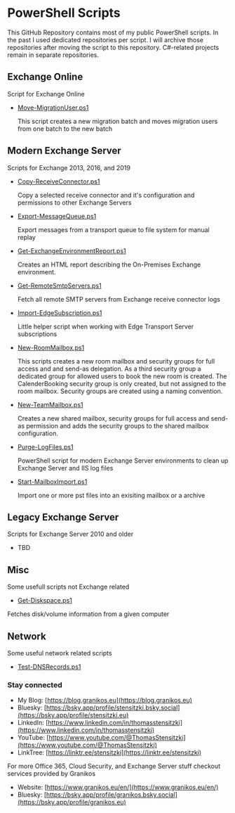 # PowerShell Scripts

This GitHub Repository contains most of my public PowerShell scripts. In the past I used dedicated repositories per script. I will archive those repositories after moving the script to this repository. C#-related projects remain in separate repositories.

## Exchange Online

Script for Exchange Online

- [Move-MigrationUser.ps1](/Exchange%20Online/Move-MigrationUser)

  This script creates a new migration batch and moves migration users from one batch to the new batch

## Modern Exchange Server

Scripts for Exchange 2013, 2016, and 2019

- [Copy-ReceiveConnector.ps1](/Exchange%20Server/Copy-ReceiveConnector)

  Copy a selected receive connector and it's configuration and permissions to other Exchange Servers

- [Export-MessageQueue.ps1](/Exchange%20Server/Export-MessageQueue)

  Export messages from a transport queue to file system for manual replay

- [Get-ExchangeEnvironmentReport.ps1](/Exchange%20Server/Get-ExchangeEnvironmentReport)

  Creates an HTML report describing the On-Premises Exchange environment.

- [Get-RemoteSmtpServers.ps1](/Exchange%20Server/Get-RemoteSmtpServers)

  Fetch all remote SMTP servers from Exchange receive connector logs

- [Import-EdgeSubscription.ps1](/Exchange%20Server/Import-EdgeSubscription)

  Little helper script when working with Edge Transport Server subscriptions

- [New-RoomMailbox.ps1](/Exchange%20Server/New-RoomMailbox)

  This scripts creates a new room mailbox and security groups for full access and and send-as delegation. As a third security group a dedicated group for allowed users to book the new room is created. The CalenderBooking security group is only created, but not assigned to the room mailbox. Security groups are created using a naming convention.

- [New-TeamMailbox.ps1](/Exchange%20Server/New-TeamMailbox)

  Creates a new shared mailbox, security groups for full access and send-as permission and adds the security groups to the shared mailbox configuration.

- [Purge-LogFiles.ps1](/Exchange%20Server/Purge-LogFiles)

  PowerShell script for modern Exchange Server environments to clean up Exchange Server and IIS log files

- [Start-MailboxImport.ps1](/Exchange%20Server/Start-MailboxImport)

  Import one or more pst files into an exisiting mailbox or a archive


## Legacy Exchange Server

Scripts for Exchange Server 2010 and older

- TBD

## Misc

Some usefull scripts not Exchange related

- [Get-Diskspace.ps1](/Misc/Get-Diskspace)

Fetches disk/volume information from a given computer

## Network

Some useful network related scripts

- [Test-DNSRecords.ps1](/Network/Test-DNSRecords)

### Stay connected

- My Blog: [https://blog.granikos.eu](https://blog.granikos.eu)
- Bluesky: [https://bsky.app/profile/stensitzki.bsky.social](https://bsky.app/profile/stensitzki.eu)
- LinkedIn: [https://www.linkedin.com/in/thomasstensitzki](https://www.linkedin.com/in/thomasstensitzki)
- YouTube: [https://www.youtube.com/@ThomasStensitzki](https://www.youtube.com/@ThomasStensitzki)
- LinkTree: [https://linktr.ee/stensitzki](https://linktr.ee/stensitzki)

For more Office 365, Cloud Security, and Exchange Server stuff checkout services provided by Granikos

- Website: [https://www.granikos.eu/en/](https://www.granikos.eu/en/)
- Bluesky: [https://bsky.app/profile/granikos.bsky.social](https://bsky.app/profile/granikos.eu)